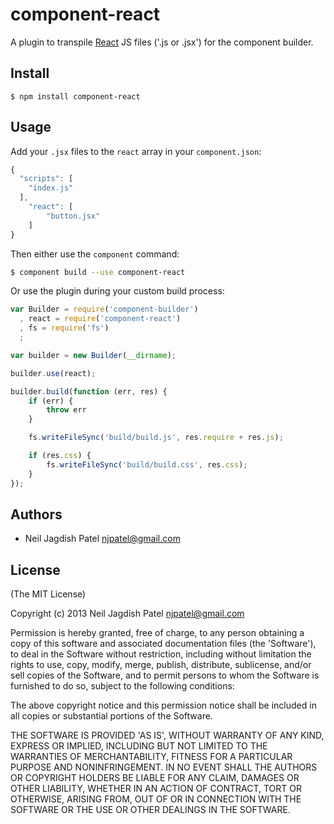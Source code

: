 # component-react

A plugin to transpile [React](https://github.com/facebook/react) JS files ('.js or .jsx') for the component builder.

## Install

`$ npm install component-react`

## Usage
  
Add your `.jsx` files to the `react` array in your `component.json`:

```javascript
{
  "scripts": [
    "index.js"
  ],
	"react": [
		"button.jsx"
	]
}
```

Then either use the ```component``` command:

```bash
$ component build --use component-react
```

Or use the plugin during your custom build process:

```javascript
var Builder = require('component-builder')
  , react = require('component-react')
  , fs = require('fs')
  ;

var builder = new Builder(__dirname);

builder.use(react);

builder.build(function (err, res) {
	if (err) {
		throw err
	}

	fs.writeFileSync('build/build.js', res.require + res.js);

	if (res.css) {
		fs.writeFileSync('build/build.css', res.css);
	}
});
```

## Authors

* Neil Jagdish Patel <njpatel@gmail.com>

## License

(The MIT License)

Copyright (c) 2013 Neil Jagdish Patel <njpatel@gmail.com>

Permission is hereby granted, free of charge, to any person obtaining a copy of this software and associated documentation files (the 'Software'), to deal in the Software without restriction, including without limitation the rights to use, copy, modify, merge, publish, distribute, sublicense, and/or sell copies of the Software, and to permit persons to whom the Software is furnished to do so, subject to the following conditions:

The above copyright notice and this permission notice shall be included in all copies or substantial portions of the Software.

THE SOFTWARE IS PROVIDED 'AS IS', WITHOUT WARRANTY OF ANY KIND, EXPRESS OR IMPLIED, INCLUDING BUT NOT LIMITED TO THE WARRANTIES OF MERCHANTABILITY, FITNESS FOR A PARTICULAR PURPOSE AND NONINFRINGEMENT. IN NO EVENT SHALL THE AUTHORS OR COPYRIGHT HOLDERS BE LIABLE FOR ANY CLAIM, DAMAGES OR OTHER LIABILITY, WHETHER IN AN ACTION OF CONTRACT, TORT OR OTHERWISE, ARISING FROM, OUT OF OR IN CONNECTION WITH THE SOFTWARE OR THE USE OR OTHER DEALINGS IN THE SOFTWARE.
